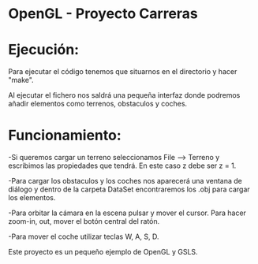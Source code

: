 OpenGL - Proyecto Carreras
==============================

Ejecución:
==================
Para ejecutar el código tenemos que situarnos en el directorio y hacer "make".

Al ejecutar el fichero nos saldrá una pequeña interfaz donde podremos añadir elementos 
como terrenos, obstaculos y coches.

Funcionamiento:
==================

-Si queremos cargar un terreno seleccionamos File --> Terreno y escribimos las propiedades que tendrá.
En este caso z debe ser z = 1. 

-Para cargar los obstaculos y los coches nos aparecerá una ventana de diálogo y dentro de la carpeta DataSet
encontraremos los .obj para cargar los elementos.

-Para orbitar la cámara en la escena pulsar y mover el cursor. Para hacer zoom-in, out, mover el botón central del ratón.

-Para mover el coche utilizar teclas W, A, S, D.

Este proyecto es un pequeño ejemplo de OpenGL y GSLS.